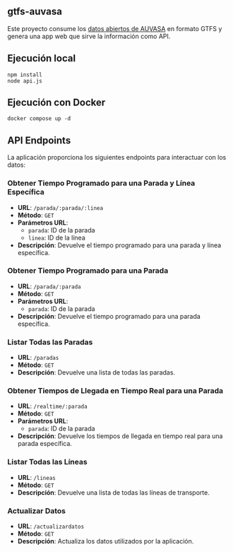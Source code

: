 
## gtfs-auvasa

Este proyecto consume los [datos abiertos de AUVASA](http://auvasa.es/auv_opendata.asp) en formato GTFS y genera una app web que sirve la información como API.

## Ejecución local

```
npm install
node api.js
```

## Ejecución con Docker

```
docker compose up -d
```

## API Endpoints

La aplicación proporciona los siguientes endpoints para interactuar con los datos:

### Obtener Tiempo Programado para una Parada y Línea Específica

- **URL**: `/parada/:parada/:linea`
- **Método**: `GET`
- **Parámetros URL**:
  - `parada`: ID de la parada
  - `linea`: ID de la línea
- **Descripción**: Devuelve el tiempo programado para una parada y línea específica.

### Obtener Tiempo Programado para una Parada

- **URL**: `/parada/:parada`
- **Método**: `GET`
- **Parámetros URL**:
  - `parada`: ID de la parada
- **Descripción**: Devuelve el tiempo programado para una parada específica.

### Listar Todas las Paradas

- **URL**: `/paradas`
- **Método**: `GET`
- **Descripción**: Devuelve una lista de todas las paradas.

### Obtener Tiempos de Llegada en Tiempo Real para una Parada

- **URL**: `/realtime/:parada`
- **Método**: `GET`
- **Parámetros URL**:
  - `parada`: ID de la parada
- **Descripción**: Devuelve los tiempos de llegada en tiempo real para una parada específica.

### Listar Todas las Líneas

- **URL**: `/lineas`
- **Método**: `GET`
- **Descripción**: Devuelve una lista de todas las líneas de transporte.

### Actualizar Datos

- **URL**: `/actualizardatos`
- **Método**: `GET`
- **Descripción**: Actualiza los datos utilizados por la aplicación.